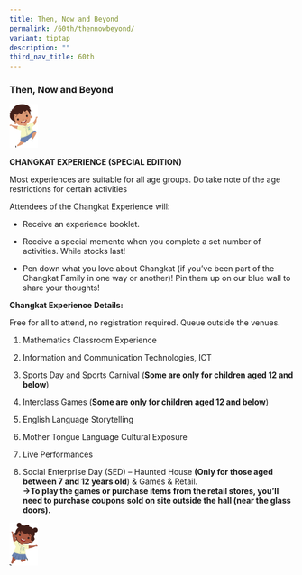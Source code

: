 ```yaml
---
title: Then, Now and Beyond
permalink: /60th/thennowbeyond/
variant: tiptap
description: ""
third_nav_title: 60th
---
```

<h3><strong>Then, Now and Beyond</strong></h3>
<p></p>
<div class="isomer-image-wrapper">
<img style="width: 10%;" height="auto" width="100%" alt="" src="/images/Anniversary photo/Malay_Boy.jpg">
</div>
<p><strong>CHANGKAT EXPERIENCE (SPECIAL EDITION)</strong>
</p>
<p>Most experiences are suitable for all age groups. Do take note of the
age restrictions for certain activities</p>
<p>Attendees of the Changkat Experience will:</p>
<ul data-tight="true" class="tight">
<li>
<p>Receive an experience booklet.</p>
</li>
<li>
<p>Receive a special memento when you complete a set number of activities.
While stocks last!</p>
</li>
<li>
<p>Pen down what you love about Changkat (if you’ve been part of the Changkat
Family in one way or another)! Pin them up on our blue wall to share your
thoughts!</p>
</li>
</ul>
<p></p>
<p><strong>Changkat Experience Details:</strong>
</p>
<p>Free for all to attend, no registration required. Queue outside the venues.</p>
<ol data-tight="true" class="tight">
<li>
<p>Mathematics Classroom Experience</p>
</li>
<li>
<p>Information and Communication Technologies, ICT</p>
</li>
<li>
<p>Sports Day and Sports Carnival (<strong>Some are only for children aged 12 and below</strong>)</p>
</li>
<li>
<p>Interclass Games (<strong>Some are only for children aged 12 and below</strong>)</p>
</li>
<li>
<p>English Language Storytelling</p>
</li>
<li>
<p>Mother Tongue Language Cultural Exposure</p>
</li>
<li>
<p>Live Performances</p>
</li>
<li>
<p>Social Enterprise Day (SED) – Haunted House <strong>(Only for those aged between 7 and 12 years old</strong>)
&amp; Games &amp; Retail.
<br><strong>→To play the games or purchase items from the retail stores, you’ll need to purchase coupons sold on site outside the hall (near the glass doors).</strong>
</p>
</li>
</ol>
<div class="isomer-image-wrapper">
<img style="width: 10%;" height="auto" width="100%" alt="" src="/images/Anniversary photo/Indian_Girl.jpg">
</div>
<p></p>
<p></p>